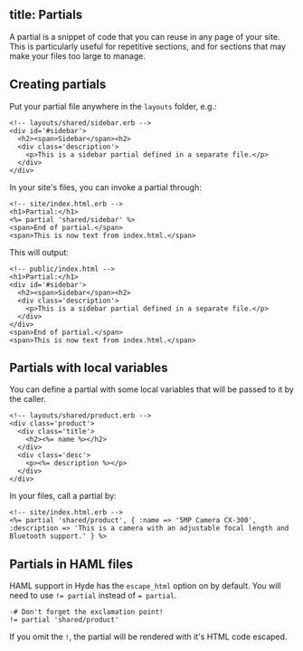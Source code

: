 title: Partials
--
A partial is a snippet of code that you can reuse in any page of your site.
This is particularly useful for repetitive sections, and for sections that may
make your files too large to manage.

Creating partials
-----------------

Put your partial file anywhere in the `layouts` folder, e.g.:

    <!-- layouts/shared/sidebar.erb -->
    <div id='#sidebar'>
      <h2><span>Sidebar</span><h2>
      <div class='description'>
        <p>This is a sidebar partial defined in a separate file.</p>
      </div>
    </div>

In your site's files, you can invoke a partial through:

    <!-- site/index.html.erb -->
    <h1>Partial:</h1>
    <%= partial 'shared/sidebar' %>
    <span>End of partial.</span>
    <span>This is now text from index.html.</span>

This will output:
    
    <!-- public/index.html -->
    <h1>Partial:</h1>
    <div id='#sidebar'>
      <h2><span>Sidebar</span><h2>
      <div class='description'>
        <p>This is a sidebar partial defined in a separate file.</p>
      </div>
    </div>
    <span>End of partial.</span>
    <span>This is now text from index.html.</span>

Partials with local variables
-----------------------------

You can define a partial with some local variables that will be passed
to it by the caller.

    <!-- layouts/shared/product.erb -->
    <div class='product'>
      <div class='title'>
        <h2><%= name %></h2>
      </div>
      <div class='desc'>
        <p><%= description %></p>
      </div>
    </div>

In your files, call a partial by:
      
    <!-- site/index.html.erb -->
    <%= partial 'shared/product', { :name => '5MP Camera CX-300', :description => 'This is a camera with an adjustable focal length and Bluetooth support.' } %>

Partials in HAML files
----------------------

HAML support in Hyde has the `escape_html` option on by default. You
will need to use `!= partial` instead of `= partial`.

    -# Don't forget the exclamation point!
    != partial 'shared/product'

If you omit the `!`, the partial will be rendered with it's HTML code
escaped.
